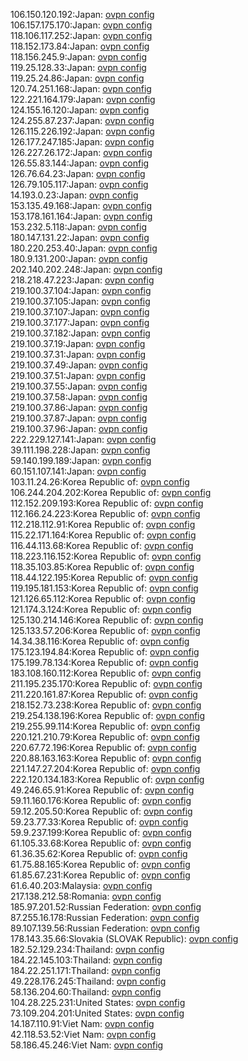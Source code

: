 106.150.120.192:Japan: [ovpn config](vpn/106_150_120_192.ovpn)  
106.157.175.170:Japan: [ovpn config](vpn/106_157_175_170.ovpn)  
118.106.117.252:Japan: [ovpn config](vpn/118_106_117_252.ovpn)  
118.152.173.84:Japan: [ovpn config](vpn/118_152_173_84.ovpn)  
118.156.245.9:Japan: [ovpn config](vpn/118_156_245_9.ovpn)  
119.25.128.33:Japan: [ovpn config](vpn/119_25_128_33.ovpn)  
119.25.24.86:Japan: [ovpn config](vpn/119_25_24_86.ovpn)  
120.74.251.168:Japan: [ovpn config](vpn/120_74_251_168.ovpn)  
122.221.164.179:Japan: [ovpn config](vpn/122_221_164_179.ovpn)  
124.155.16.120:Japan: [ovpn config](vpn/124_155_16_120.ovpn)  
124.255.87.237:Japan: [ovpn config](vpn/124_255_87_237.ovpn)  
126.115.226.192:Japan: [ovpn config](vpn/126_115_226_192.ovpn)  
126.177.247.185:Japan: [ovpn config](vpn/126_177_247_185.ovpn)  
126.227.26.172:Japan: [ovpn config](vpn/126_227_26_172.ovpn)  
126.55.83.144:Japan: [ovpn config](vpn/126_55_83_144.ovpn)  
126.76.64.23:Japan: [ovpn config](vpn/126_76_64_23.ovpn)  
126.79.105.117:Japan: [ovpn config](vpn/126_79_105_117.ovpn)  
14.193.0.23:Japan: [ovpn config](vpn/14_193_0_23.ovpn)  
153.135.49.168:Japan: [ovpn config](vpn/153_135_49_168.ovpn)  
153.178.161.164:Japan: [ovpn config](vpn/153_178_161_164.ovpn)  
153.232.5.118:Japan: [ovpn config](vpn/153_232_5_118.ovpn)  
180.147.131.22:Japan: [ovpn config](vpn/180_147_131_22.ovpn)  
180.220.253.40:Japan: [ovpn config](vpn/180_220_253_40.ovpn)  
180.9.131.200:Japan: [ovpn config](vpn/180_9_131_200.ovpn)  
202.140.202.248:Japan: [ovpn config](vpn/202_140_202_248.ovpn)  
218.218.47.223:Japan: [ovpn config](vpn/218_218_47_223.ovpn)  
219.100.37.104:Japan: [ovpn config](vpn/219_100_37_104.ovpn)  
219.100.37.105:Japan: [ovpn config](vpn/219_100_37_105.ovpn)  
219.100.37.107:Japan: [ovpn config](vpn/219_100_37_107.ovpn)  
219.100.37.177:Japan: [ovpn config](vpn/219_100_37_177.ovpn)  
219.100.37.182:Japan: [ovpn config](vpn/219_100_37_182.ovpn)  
219.100.37.19:Japan: [ovpn config](vpn/219_100_37_19.ovpn)  
219.100.37.31:Japan: [ovpn config](vpn/219_100_37_31.ovpn)  
219.100.37.49:Japan: [ovpn config](vpn/219_100_37_49.ovpn)  
219.100.37.51:Japan: [ovpn config](vpn/219_100_37_51.ovpn)  
219.100.37.55:Japan: [ovpn config](vpn/219_100_37_55.ovpn)  
219.100.37.58:Japan: [ovpn config](vpn/219_100_37_58.ovpn)  
219.100.37.86:Japan: [ovpn config](vpn/219_100_37_86.ovpn)  
219.100.37.87:Japan: [ovpn config](vpn/219_100_37_87.ovpn)  
219.100.37.96:Japan: [ovpn config](vpn/219_100_37_96.ovpn)  
222.229.127.141:Japan: [ovpn config](vpn/222_229_127_141.ovpn)  
39.111.198.228:Japan: [ovpn config](vpn/39_111_198_228.ovpn)  
59.140.199.189:Japan: [ovpn config](vpn/59_140_199_189.ovpn)  
60.151.107.141:Japan: [ovpn config](vpn/60_151_107_141.ovpn)  
103.11.24.26:Korea Republic of: [ovpn config](vpn/103_11_24_26.ovpn)  
106.244.204.202:Korea Republic of: [ovpn config](vpn/106_244_204_202.ovpn)  
112.152.209.193:Korea Republic of: [ovpn config](vpn/112_152_209_193.ovpn)  
112.166.24.223:Korea Republic of: [ovpn config](vpn/112_166_24_223.ovpn)  
112.218.112.91:Korea Republic of: [ovpn config](vpn/112_218_112_91.ovpn)  
115.22.171.164:Korea Republic of: [ovpn config](vpn/115_22_171_164.ovpn)  
116.44.113.68:Korea Republic of: [ovpn config](vpn/116_44_113_68.ovpn)  
118.223.116.152:Korea Republic of: [ovpn config](vpn/118_223_116_152.ovpn)  
118.35.103.85:Korea Republic of: [ovpn config](vpn/118_35_103_85.ovpn)  
118.44.122.195:Korea Republic of: [ovpn config](vpn/118_44_122_195.ovpn)  
119.195.181.153:Korea Republic of: [ovpn config](vpn/119_195_181_153.ovpn)  
121.126.65.112:Korea Republic of: [ovpn config](vpn/121_126_65_112.ovpn)  
121.174.3.124:Korea Republic of: [ovpn config](vpn/121_174_3_124.ovpn)  
125.130.214.146:Korea Republic of: [ovpn config](vpn/125_130_214_146.ovpn)  
125.133.57.206:Korea Republic of: [ovpn config](vpn/125_133_57_206.ovpn)  
14.34.38.116:Korea Republic of: [ovpn config](vpn/14_34_38_116.ovpn)  
175.123.194.84:Korea Republic of: [ovpn config](vpn/175_123_194_84.ovpn)  
175.199.78.134:Korea Republic of: [ovpn config](vpn/175_199_78_134.ovpn)  
183.108.160.112:Korea Republic of: [ovpn config](vpn/183_108_160_112.ovpn)  
211.195.235.170:Korea Republic of: [ovpn config](vpn/211_195_235_170.ovpn)  
211.220.161.87:Korea Republic of: [ovpn config](vpn/211_220_161_87.ovpn)  
218.152.73.238:Korea Republic of: [ovpn config](vpn/218_152_73_238.ovpn)  
219.254.138.196:Korea Republic of: [ovpn config](vpn/219_254_138_196.ovpn)  
219.255.99.114:Korea Republic of: [ovpn config](vpn/219_255_99_114.ovpn)  
220.121.210.79:Korea Republic of: [ovpn config](vpn/220_121_210_79.ovpn)  
220.67.72.196:Korea Republic of: [ovpn config](vpn/220_67_72_196.ovpn)  
220.88.163.163:Korea Republic of: [ovpn config](vpn/220_88_163_163.ovpn)  
221.147.27.204:Korea Republic of: [ovpn config](vpn/221_147_27_204.ovpn)  
222.120.134.183:Korea Republic of: [ovpn config](vpn/222_120_134_183.ovpn)  
49.246.65.91:Korea Republic of: [ovpn config](vpn/49_246_65_91.ovpn)  
59.11.160.176:Korea Republic of: [ovpn config](vpn/59_11_160_176.ovpn)  
59.12.205.50:Korea Republic of: [ovpn config](vpn/59_12_205_50.ovpn)  
59.23.77.33:Korea Republic of: [ovpn config](vpn/59_23_77_33.ovpn)  
59.9.237.199:Korea Republic of: [ovpn config](vpn/59_9_237_199.ovpn)  
61.105.33.68:Korea Republic of: [ovpn config](vpn/61_105_33_68.ovpn)  
61.36.35.62:Korea Republic of: [ovpn config](vpn/61_36_35_62.ovpn)  
61.75.88.165:Korea Republic of: [ovpn config](vpn/61_75_88_165.ovpn)  
61.85.67.231:Korea Republic of: [ovpn config](vpn/61_85_67_231.ovpn)  
61.6.40.203:Malaysia: [ovpn config](vpn/61_6_40_203.ovpn)  
217.138.212.58:Romania: [ovpn config](vpn/217_138_212_58.ovpn)  
185.97.201.52:Russian Federation: [ovpn config](vpn/185_97_201_52.ovpn)  
87.255.16.178:Russian Federation: [ovpn config](vpn/87_255_16_178.ovpn)  
89.107.139.56:Russian Federation: [ovpn config](vpn/89_107_139_56.ovpn)  
178.143.35.66:Slovakia (SLOVAK Republic): [ovpn config](vpn/178_143_35_66.ovpn)  
182.52.129.234:Thailand: [ovpn config](vpn/182_52_129_234.ovpn)  
184.22.145.103:Thailand: [ovpn config](vpn/184_22_145_103.ovpn)  
184.22.251.171:Thailand: [ovpn config](vpn/184_22_251_171.ovpn)  
49.228.176.245:Thailand: [ovpn config](vpn/49_228_176_245.ovpn)  
58.136.204.60:Thailand: [ovpn config](vpn/58_136_204_60.ovpn)  
104.28.225.231:United States: [ovpn config](vpn/104_28_225_231.ovpn)  
73.109.204.201:United States: [ovpn config](vpn/73_109_204_201.ovpn)  
14.187.110.91:Viet Nam: [ovpn config](vpn/14_187_110_91.ovpn)  
42.118.53.52:Viet Nam: [ovpn config](vpn/42_118_53_52.ovpn)  
58.186.45.246:Viet Nam: [ovpn config](vpn/58_186_45_246.ovpn)  
